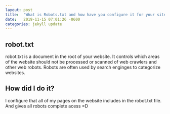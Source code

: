 ```yaml
---
layout: post
title:  "What is Robots.txt and how have you configure it for your site?"
date:   2019-11-15 07:01:26 -0600
categories: jekyll update
---
```

## robot.txt

robot.txt is a document in the root of your website. It controls which areas of the website should not be processed or scanned of web crawlers and other web robots. Robots are often used by search enginges to categorize websites. 

## How did I do it?

I configure that all of my pages on the website includes in the robot.txt file. And gives all robots complete acess =D 